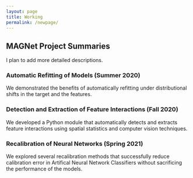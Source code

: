 ```yaml
---
layout: page
title: Working
permalink: /newpage/
---
```


## MAGNet Project Summaries

I plan to add more detailed descriptions. 

### Automatic Refitting of Models (Summer 2020)

We demonstrated the benefits of automatically refitting under distributional shifts in the target and the features.

### Detection and Extraction of Feature Interactions (Fall 2020)

We developed a Python module that automatically detects and extracts feature interactions using spatial statistics and computer vision techniques.

### Recalibration of Neural Networks (Spring 2021)

We explored several recalibration methods that successfully reduce calibration error in Artifical Neural Network Classifiers without sacrificing the performance of the models. 
